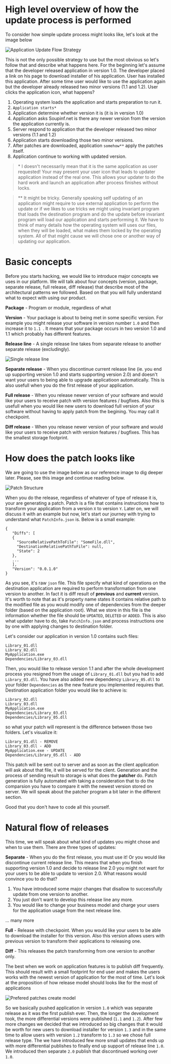 # High level overview of how the update process is performed

To consider how simple update process might looks like, let's look at the image below

![Application Update Flow Strategy](./ApplicationUpdateFlowStrategy.png)

This is not the only possible strategy to use but the most obvious so let's follow that and describe what happens here. For the beginning let's assume that the developer released application in version 1.0. The developer placed a link on his page to download installer of his application. User has installed this application. After some time user would like to use the application again but the developer already released two minor versions (1.1 and 1.2). User clicks the application icon, what happens?

1. Operating system loads the application and starts preparation to run it.
2. `Application starts*`
3. Application determine whether version it is (it is in version 1.0)
4. Application asks Soupinf.net is there any newer version from the version the application currently is.
5. Server respond to application that the developer released two minor versions (1.1 and 1.2)
6. Application starts downloading those two minor versions.
7. After patches are downloaded, application `somehow**` apply the patches itself.
8. Application continue to working with updated version.

> \* I doesn't necessarily mean that it is the same application as user requested! Your may present your user icon that leads to updater application instead of the real one. This allows your updater to do the hard work and launch an application after process finishes without locks.

> ** It might be tricky. Generally speaking self updating of an application might require to use external application to perform the update or if we likes to use tricks we might using invariant program that loads the destination program and do the update before invariant program will load our application and starts performing it. We have to think of many details how the operating system will uses our files, when they will be loaded, what makes them locked by the operating system. All of that might cause we will chose one or another way of updating our application.

# Basic concepts

Before you starts hacking, we would like to introduce major concepts we uses in our platform. We will talk about four concepts (version, package, separate release, full release, diff release) that describe most of the architectural patterns we followed. Based on that you will fully understand what to expect with using our product. 

**Package** - Program or module, regardless of what 

**Version** - Your package is about to being met in some specific version. For example you might release your software in version number `1.0` and then increase it to `1.1
`. It means that your package occurs in two version 1.0 and 1.1 which probably has different features.

**Release line** - A single release line takes from separate release to another separate release (excludingly).

![Single release line](./SingleReleaseLine.png)

**Separate release** - When you discontinue current release line (ie. you end up supporting version 1.0 and starts supporting version 2.0) and doesn't want your users to being able to upgrade applicatioon automatically. This is also usefull when you do the first release of your application.

**Full release** - When you release newer version of your software and would like your users to receive patch with version features / bugfixes. Also this is usefull when you would like new users to download full version of your software without having to apply patch from the begining. You may call it checkpoint.

**Diff release** - When you release newer version of your software and would like your users to receive patch with version features / bugfixes. This has the smallest storage footprint.

# How does the patch looks like

We are going to use the image below as our reference image to dig deeper later. Please, see this image and continue reading below.

![Patch Structure](./PatchStructure.png)

When you do the release, regardless of whatever of type of release it is, your are generating a patch. Patch is a file that contains instructions how to transform your application from a version `X` to version `Y`. Later on, we will discuss it with an example but now, let's start our journey with trying to understand what `PatchInfo.json` is. Below is a small example:

```
{
   "Diffs": [
   {
     "SourceRelativePathToFile": "SomeFile.dll",
     "DestinationRelativePathToFile": null,
     "State": 2
   },
   ...
   ],
   "Version": "0.0.1.0"
}
```

As you see, it's raw `json` file. This file specify what kind of operations on the destination application are required to perform transformation from one version to another. In fact it is diff result of **previous** and **current** version. It's worth to note that as it's property name states it contains relative path to the modified file as you would modify one of dependencies from the deeper folder (based on the application root). What we store in this file is the information whether the file should be `UPDATED`, `DELETED` or `ADDED`. This is also what updater have to do, take `PatchInfo.json` and process instructions one by one with applying changes to destination folder.

Let's consider our application in version 1.0 contains such files:

```
Library_01.dll
Library_02.dll
MyApplication.exe
Dependencies/Library_03.dll
```

Then, you would like to release version 1.1 and after the whole development process you resigned from the usage of `Library_01.dll` but you had to add `Library_03.dll`. You have also added new dependency `Library_05.dll` to your folder `Dependencies` as the new feature you implemented requires that. Destination application folder you would like to achieve is:

```
Library_02.dll
Library_03.dll
MyApplication.exe
Dependencies/Library_03.dll
Dependencies/Library_05.dll
```

so what your patch will represent is the difference between those two folders. Let's visualize it:

```
Library_01.dll - REMOVE
Library_03.dll - ADD
MyApplication.exe - UPDATE
Dependencies/Library_05.dll - ADD
```

This patch will be sent out to server and as soon as the client application will ask about that file, it will be served for the client. Generation and the process of sending result to storage is what does the **patcher** do. Patch generation is fully automated with taking a consideration that to do the comparsion you have to compare it with the newest version stored on server. We will speak about the patcher program a bit later in the different section.

Good that you don't have to code all this yourself.

# Natural flow of releases

This time, we will speak about what kind of updates you might chose and when to use them. There are three types of updates:

**Separate** - When you do the first release, you must use it! Or you would like discontinue current release line. This means that when you finish supporting version 1.0 and decide to release line 2.0 you might not want for your users to be able to update to version 2.0. What reasons would convince you to do that?

1. You have introduced some major changes that disallow to successfully update from one version to another.
2. You just don't want to develop this release line any more.
3. You would like to change your business model and charge your users for the application usage from the next release line.

... many more

**Full** - Release with checkpoint. When you would like your users to be able to download the installer for this version. Also this version allows users with previous version to transform their applications to releasing one.

**Diff** - This releases the patch transforming from one version to another only.

The best when we work on application features is to publish diff frequently. This should result with a small footprint for end user and makes the users works with the newest version of application for the most of time. Let's look at the proposition of how release model should looks like for the most of applications

![Prefered patches create model](./PreferedPatchesCreateModel.png)

So we basically pushed application in version `1.0` which was separate release as it was the first publish ever. Then, the longer the development took, the more differential versions were published (`1.1` and `1.2`). After few more changes we decided that we introduced so big changes that it would be worth for new users to download installer for version `1.3` and in the same time to allow users with version `1.2` transform to `1.3` so we chose full release type. The we have introduced few more small updates that ends up with more differential publishes to finally end up support of release line `1.0`. We introduced then separate `2.0` publish that discontinued working over `1.0`. 
